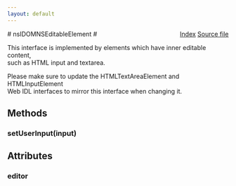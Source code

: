 ```yaml
---
layout: default
---
```

<div class='links' style='float:right'><a href="../index.html">Index</a>
<a href="http://dxr.mozilla.org/mozilla-central/source/dom/interfaces/core/nsIDOMNSEditableElement.idl">Source file</a>
</div>
# nsIDOMNSEditableElement #
  
This interface is implemented by elements which have inner editable content,  
such as HTML input and textarea.  
  
Please make sure to update the HTMLTextAreaElement and HTMLInputElement  
Web IDL interfaces to mirror this interface when changing it.  
  
  

## Methods ##

### setUserInput(input) ###

## Attributes ##

### editor ###
